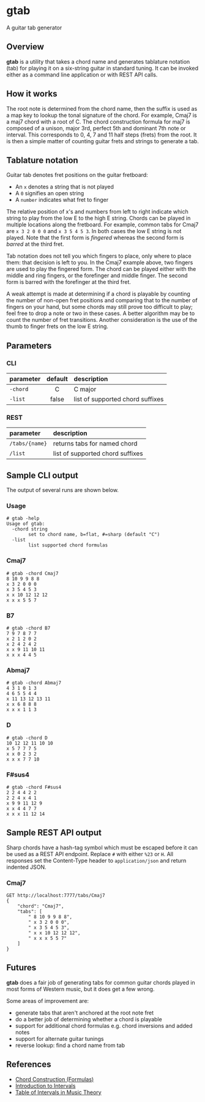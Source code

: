 # gtab

A guitar tab generator

## Overview

**gtab** is a utility that takes a chord name and generates tablature notation (tab) for playing it on a six-string guitar in standard tuning. It can be invoked either as a command line application or with REST API calls.

## How it works

The root note is determined from the chord name, then the suffix is used as a map key to lookup the tonal signature of the chord. For example, Cmaj7 is a maj7 chord with a root of C. The chord construction formula for maj7 is composed of a unison, major 3rd, perfect 5th and dominant 7th note or interval. This corresponds to 0, 4, 7 and 11 half steps (frets) from the root. It is then a simple matter of counting guitar frets and strings to generate a tab.

## Tablature notation

Guitar tab denotes fret positions on the guitar fretboard:
- An `x` denotes a string that is not played
- A `0` signifies an open string
- A `number` indicates what fret to finger

The relative position of x's and numbers from left to right indicate which string to play from the low E to the high E string. Chords can be played in multiple locations along the fretboard. For example, common tabs for Cmaj7 are `x 3 2 0 0 0` and `x 3 5 4 5 3`. In both cases the low E string is not played. Note that the first form is _fingered_ whereas the second form is _barred_ at the third fret.

Tab notation does not tell you which fingers to place, only where to place them: that decision is left to you. In the Cmaj7 example above, two fingers are used to play the fingered form. The chord can be played either with the middle and ring fingers, or the forefinger and middle finger. The second form is barred with the forefinger at the third fret.

A weak attempt is made at determining if a chord is playable by counting the number of non-open fret positions and comparing that to the number of fingers on your hand, but some chords may still prove too difficult to play; feel free to drop a note or two in these cases. A better algorithm may be to count the number of fret transitions. Another consideration is the use of the thumb to finger frets on the low E string.

## Parameters

### CLI

| parameter | default | description                      |
|:----------|:-------:|:---------------------------------|
| `-chord`  | C       | C major                          |
| `-list`   | false   | list of supported chord suffixes |

### REST

| parameter        | description                      |
|:-----------------|:---------------------------------|
| `/tabs/{name}`   | returns tabs for named chord     |
| `/list`          | list of supported chord suffixes |

## Sample CLI output

The output of several runs are shown below.

### Usage
    # gtab -help
    Usage of gtab:
      -chord string
            set to chord name, b=flat, #=sharp (default "C")
      -list
            list supported chord formulas

### Cmaj7
    # gtab -chord Cmaj7
    8 10 9 9 8 8
    x 3 2 0 0 0
    x 3 5 4 5 3
    x x 10 12 12 12
    x x x 5 5 7

### B7
    # gtab -chord B7
    7 9 7 8 7 7
    x 2 1 2 0 2
    x 2 4 2 4 2
    x x 9 11 10 11
    x x x 4 4 5

### Abmaj7
    # gtab -chord Abmaj7
    4 3 1 0 1 3
    4 6 5 5 4 4
    x 11 13 12 13 11
    x x 6 8 8 8
    x x x 1 1 3

### D
    # gtab -chord D
    10 12 12 11 10 10
    x 5 7 7 7 5
    x x 0 2 3 2
    x x x 7 7 10
    
### F#sus4
    # gtab -chord F#sus4
    2 2 4 4 2 2
    2 2 4 x 4 1
    x 9 9 11 12 9
    x x 4 4 7 7
    x x x 11 12 14

## Sample REST API output

Sharp chords have a hash-tag symbol which must be escaped before it can be used as a REST API endpoint. Replace `#` with either `%23` or `H`. All responses set the Content-Type header to `application/json` and return indented JSON.

### Cmaj7

    GET http://localhost:7777/tabs/Cmaj7
    {
        "chord": "Cmaj7",
        "tabs": [
            " 8 10 9 9 8 8",
            " x 3 2 0 0 0",
            " x 3 5 4 5 3",
            " x x 10 12 12 12",
            " x x x 5 5 7"
        ]
    }

## Futures

**gtab** does a fair job of generating tabs for common guitar chords played in most forms of Western music, but it does get a few wrong.

Some areas of improvement are:
- generate tabs that aren't anchored at the root note fret
- do a better job of determining whether a chord is playable
- support for additional chord formulas e.g. chord inversions and added notes
- support for alternate guitar tunings
- reverse lookup: find a chord name from tab

## References

- [Chord Construction (Formulas)](https://tedgreene.com/images/lessons/fundamentals/ChordConstructionFormulas_1976-05-26.pdf)
- [Introduction to Intervals](https://musictheory.pugetsound.edu/mt21c/IntervalsIntroduction.html)
- [Table of Intervals in Music Theory](https://www.liveabout.com/table-of-intervals-2455915)
